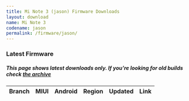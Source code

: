 ```yaml
---
title: Mi Note 3 (jason) Firmware Downloads
layout: download
name: Mi Note 3
codename: jason
permalink: /firmware/jason/
---
```



### Latest Firmware
##### This page shows latest downloads only. If you're looking for old builds check [the archive](/archive/firmware/jason/)


<div class="table-responsive-md" id="table-wrapper">
<table id="firmware" class="compact table table-striped table-hover table-sm">
    <thead class="thead-dark">
        <tr>
            <th>Branch</th>
            <th>MIUI</th>
            <th>Android</th>
            <th>Region</th>
            <th>Updated</th>
            <th>Link</th>
        </tr>
    </thead>
    <script>loadFirmwareDownloads('jason', 'latest')</script>
</table>
</div>
